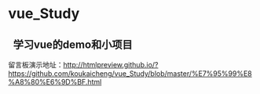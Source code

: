 # vue_Study
##    学习vue的demo和小项目
留言板演示地址：http://htmlpreview.github.io/?https://github.com/koukaicheng/vue_Study/blob/master/%E7%95%99%E8%A8%80%E6%9D%BF.html
